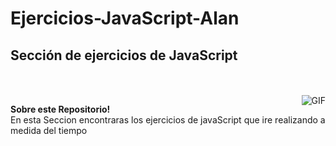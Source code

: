# Ejercicios-JavaScript-Alan
<h2 title="hehehe"> Sección de ejercicios de JavaScript</h2>

<br />
<br />


 

  <img align="right" alt="GIF" src="https://trellat.es/wp-content/uploads/2015/02/javascript_logo.png" />


**Sobre este Repositorio!**
<br />
En esta Seccion encontraras los ejercicios de javaScript que ire realizando a medida del tiempo




